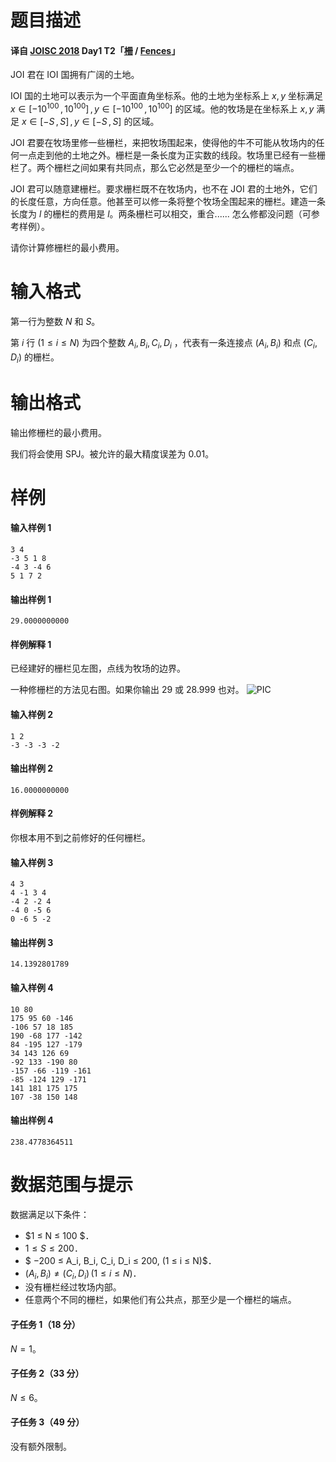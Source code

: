 
# 题目描述

#### 译自 [JOISC 2018](https://www.ioi-jp.org/camp/2018/2018-sp-tasks/index.html) Day1 T2「[柵](https://www.ioi-jp.org/camp/2018/2018-sp-tasks/day1/fences.pdf) / [Fences](https://www.ioi-jp.org/camp/2018/2018-sp-tasks/day1/fences-en.pdf)」
JOI 君在 IOI 国拥有广阔的土地。

IOI 国的土地可以表示为一个平面直角坐标系。他的土地为坐标系上 $x,y$ 坐标满足 $x \in [-10^{100}\, , \, 10^{100}] \, , \, y \in [-10^{100}\, , \, 10^{100}]$ 的区域。他的牧场是在坐标系上 $x,y$ 满足 $x \in [-S\, , \, S] \, , \, y \in [-S\, , \, S]$ 的区域。

JOI 君要在牧场里修一些栅栏，来把牧场围起来，使得他的牛不可能从牧场内的任何一点走到他的土地之外。栅栏是一条长度为正实数的线段。牧场里已经有一些栅栏了。两个栅栏之间如果有共同点，那么它必然是至少一个的栅栏的端点。

JOI 君可以随意建栅栏。要求栅栏既不在牧场内，也不在 JOI 君的土地外，它们的长度任意，方向任意。他甚至可以修一条将整个牧场全围起来的栅栏。建造一条长度为 $l$ 的栅栏的费用是 $l$。两条栅栏可以相交，重合...... 怎么修都没问题（可参考样例）。

请你计算修栅栏的最小费用。

# 输入格式

第一行为整数 $N$ 和  $S$。

第 $i$ 行 $(1\le i \le N)$ 为四个整数 $A_i,B_i,C_i,D_i$ ，代表有一条连接点 $(A_i,B_i)$ 和点 $(C_i,D_i)$ 的栅栏。

# 输出格式

输出修栅栏的最小费用。

我们将会使用 SPJ。被允许的最大精度误差为 $0.01$。

# 样例

#### 输入样例 1
```plain
3 4
-3 5 1 8
-4 3 -4 6
5 1 7 2
```

#### 输出样例 1
```plain
29.0000000000
```
#### 样例解释 1

已经建好的栅栏见左图，点线为牧场的边界。

一种修栅栏的方法见右图。如果你输出 $29$ 或 $28.999$ 也对。
![PIC](/source/loj/2832/img/aHR0cHM6Ly9zMS5heDF4LmNvbS8yMDE4LzA4LzIxL1A0c1kzRi5wbmc=.png)
#### 输入样例 2
```plain
1 2
-3 -3 -3 -2
```

#### 输出样例 2
```plain
16.0000000000
```

#### 样例解释 2
你根本用不到之前修好的任何栅栏。

#### 输入样例 3
```plain
4 3
4 -1 3 4
-4 2 -2 4
-4 0 -5 6
0 -6 5 -2
```

#### 输出样例 3
```plain
14.1392801789
```
#### 输入样例 4
```plain
10 80
175 95 60 -146
-106 57 18 185
190 -68 177 -142
84 -195 127 -179
34 143 126 69
-92 133 -190 80
-157 -66 -119 -161
-85 -124 129 -171
141 181 175 175
107 -38 150 148
```

#### 输出样例 4
```plain
238.4778364511
```

# 数据范围与提示

数据满足以下条件：

- $1 ≤ N ≤ 100 $．
- $1 ≤ S ≤ 200$．
- $ −200 ≤ A_i, B_i, C_i, D_i ≤ 200\, (1 ≤ i ≤ N)$．
- $(A_i, B_i) \ne (C_i, D_i)\, (1 ≤ i ≤ N)$．
- 没有栅栏经过牧场内部。
- 任意两个不同的栅栏，如果他们有公共点，那至少是一个栅栏的端点。

#### 子任务 1（18 分）

$N=1$。

#### 子任务 2（33 分）

$N\le 6$。

#### 子任务 3（49 分）

没有额外限制。

